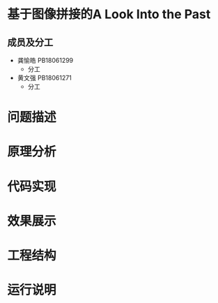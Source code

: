 基于图像拼接的A Look Into the Past
===
成员及分工
---
 * 龚愉皓 PB18061299
   * 分工
 * 黄文强 PB18061271
   * 分工

问题描述
==

原理分析
==


代码实现
==

效果展示
==

工程结构
==

运行说明
==
